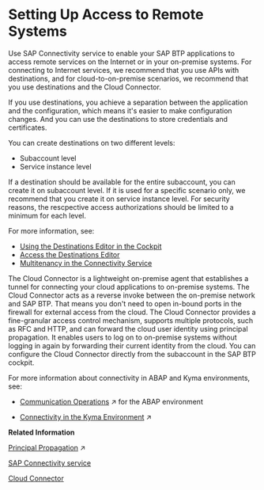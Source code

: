 <!-- loio9d6553950f3249c2a4004d2e293b7cc7 -->

# Setting Up Access to Remote Systems

Use SAP Connectivity service to enable your SAP BTP applications to access remote services on the Internet or in your on-premise systems. For connecting to Internet services, we recommend that you use APIs with destinations, and for cloud-to-on-premise scenarios, we recommend that you use destinations and the Cloud Connector.

If you use destinations, you achieve a separation between the application and the configuration, which means it's easier to make configuration changes. And you can use the destinations to store credentials and certificates.

You can create destinations on two different levels:

-   Subaccount level
-   Service instance level

If a destination should be available for the entire subaccount, you can create it on subaccount level. If it is used for a specific scenario only, we recommend that you create it on service instance level. For security reasons, the rescpective access authorizations should be limited to a minimum for each level.

For more information, see:

-   [Using the Destinations Editor in the Cockpit](https://help.sap.com/docs/connectivity/sap-btp-connectivity-cf/using-destinations-editor-in-cockpit?version=Cloud)
-   [Access the Destinations Editor](https://help.sap.com/docs/connectivity/sap-btp-connectivity-cf/access-destinations-editor?version=Cloud)
-   [Multitenancy in the Connectivity Service](https://help.sap.com/docs/connectivity/sap-btp-connectivity-cf/multitenancy-in-connectivity-service?state=DRAFT)

The Cloud Connector is a lightweight on-premise agent that establishes a tunnel for connecting your cloud applications to on-premise systems. The Cloud Connector acts as a reverse invoke between the on-premise network and SAP BTP. That means you don't need to open in-bound ports in the firewall for external access from the cloud. The Cloud Connector provides a fine-granular access control mechanism, supports multiple protocols, such as RFC and HTTP, and can forward the cloud user identity using principal propagation. It enables users to log on to on-premise systems without logging in again by forwarding their current identity from the cloud. You can configure the Cloud Connector directly from the subaccount in the SAP BTP cockpit.

For more information about connectivity in ABAP and Kyma environments, see:

-   [Communication Operations](https://help.sap.com/viewer/65de2977205c403bbc107264b8eccf4b/Cloud/en-US/ac9137dd683d4c23b79e281278c499bb.html "") :arrow_upper_right: for the ABAP environment

-   [Connectivity in the Kyma Environment](https://help.sap.com/viewer/cca91383641e40ffbe03bdc78f00f681/Cloud/en-US/7501fbc9aebd4e3180eddec977ca288d.html "Find an overview of Connectivity components you can use for different purposes in the Kyma environment.") :arrow_upper_right:


**Related Information**  


[Principal Propagation](https://help.sap.com/viewer/65de2977205c403bbc107264b8eccf4b/Cloud/en-US/f70fcf1c2d0a4a979adfe44cebc93c20.html "Exchange user ID information between systems or environments in SAP BTP.") :arrow_upper_right:

[SAP Connectivity service](https://help.sap.com/docs/CP_CONNECTIVITY/cca91383641e40ffbe03bdc78f00f681/e54cc8fbbb571014beb5caaf6aa31280.html)

[Cloud Connector](https://help.sap.com/docs/CP_CONNECTIVITY/cca91383641e40ffbe03bdc78f00f681/e6c7616abb5710148cfcf3e75d96d596.html)

